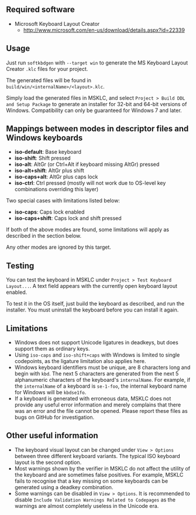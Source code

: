 ## Required software

* Microsoft Keyboard Layout Creator
  * <http://www.microsoft.com/en-us/download/details.aspx?id=22339>

## Usage

Just run `softkbdgen` with `--target win` to generate the MS Keyboard Layout
Creator `.klc` files for your project.

The generated files will be found in `build/win/<internalName>/<layout>.klc`.

Simply load the generated files in MSKLC, and select
`Project > Build DDL and Setup Package` to generate an installer for 32-bit
and 64-bit versions of Windows. Compatibility can only be guaranteed for
Windows 7 and later.

## Mappings between modes in descriptor files and Windows keyboards

- **iso-default**: Base keyboard
- **iso-shift**: Shift pressed
- **iso-alt**: AltGr (or Ctrl+Alt if keyboard missing AltGr) pressed
- **iso-alt+shift**: AltGr plus shift
- **iso-caps+alt**: AltGr plus caps lock
- **iso-ctrl**: Ctrl pressed (mostly will not work due to OS-level key combinations overriding this layer)

Two special cases with limitations listed below:

- **iso-caps**: Caps lock enabled
- **iso-caps+shift**: Caps lock and shift pressed

If both of the above modes are found, some limitations will apply as described
in the section below.

Any other modes are ignored by this target.

## Testing

You can test the keyboard in MSKLC under `Project > Test Keyboard Layout...`.
A text field appears with the currently open keyboard layout enabled.

To test it in the OS itself, just build the keyboard as described, and run
the installer. You must uninstall the keyboard before you can install it
again.

## Limitations

* Windows does not support Unicode ligatures in deadkeys, but does support
  them as ordinary keys.
* Using `iso-caps` and `iso-shift+caps` with Windows is limited to single
  codepoints, as the ligature limitation also applies here.
* Windows keyboard identifiers must be unique, are 8 characters long and
  begin with `kbd`. The next 5 characters are generated from the next 5
  alphanumeric characters of the keyboard's `internalName`. For example, if
  the `internalName` of a keyboard is `se-1-foo`, the internal keyboard name
  for Windows will be `kbdse1fo`.
* If a keyboard is generated with erroneous data, MSKLC does not provide any
  useful error information and merely complains that there was an error and
  the file cannot be opened. Please report these files as bugs on GitHub for
  investigation.

## Other useful information

* The keyboard visual layout can be changed under `View > Options` between
  three different keyboard variants. The typical ISO keyboard layout is the
  second option.
* Most warnings shown by the verifier in MSKLC do not affect the utility of
  the keyboard and are sometimes false positives. For example, MSKLC fails to
  recognise that a key missing on some keyboards can be generated using a
  deadkey combination.
* Some warnings can be disabled in `View > Options`. It is recommended to
  disable `Include Validation Warnings Related to Codepages` as the warnings
  are almost completely useless in the Unicode era.

